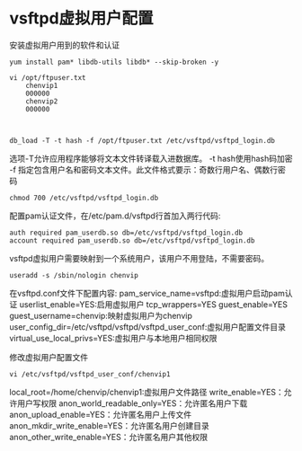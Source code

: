 ﻿# vsftpd虚拟用户配置

安装虚拟用户用到的软件和认证

    yum install pam* libdb-utils libdb* --skip-broken -y

    vi /opt/ftpuser.txt
        chenvip1
        000000
        chenvip2
        000000



    db_load -T -t hash -f /opt/ftpuser.txt /etc/vsftpd/vsftpd_login.db

选项-T允许应用程序能够将文本文件转译载入进数据库。
-t hash使用hash码加密
-f 指定包含用户名和密码文本文件。此文件格式要示：奇数行用户名、偶数行密码

    chmod 700 /etc/vsftpd/vsftpd_login.db 
    
配置pam认证文件，在/etc/pam.d/vsftpd行首加入两行代码:

    auth required pam_userdb.so db=/etc/vsftpd/vsftpd_login.db
    account required pam_userdb.so db=/etc/vsftpd/vsftpd_login.db

vsftpd虚拟用户需要映射到一个系统用户，该用户不用登陆，不需要密码。

    useradd -s /sbin/nologin chenvip
    
在vsftpd.conf文件下配置内容:
pam_service_name=vsftpd:虚拟用户启动pam认证
userlist_enable=YES:启用虚拟用户
tcp_wrappers=YES
guest_enable=YES
guest_username=chenvip:映射虚拟用户为chenvip
user_config_dir=/etc/vsftpd/vsftpd/vsftpd_user_conf:虚拟用户配置文件目录
virtual_use_local_privs=YES:虚拟用户与本地用户相同权限

修改虚拟用户配置文件

    vi /etc/vsftpd/vsftpd_user_conf/chenvip1


local_root=/home/chenvip/chenvip1:虚拟用户文件路径
write_enable=YES：允许用户写权限
anon_world_readable_only=YES：允许匿名用户下载
anon_upload_enable=YES：允许匿名用户上传文件
anon_mkdir_write_enable=YES：允许匿名用户创建目录
anon_other_write_enable=YES：允许匿名用户其他权限







